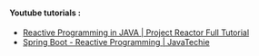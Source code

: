 
#### Youtube tutorials :
- [Reactive Programming in JAVA | Project Reactor Full Tutorial](https://www.youtube.com/watch?v=O26jhgk682Q)
- [Spring Boot - Reactive Programming | JavaTechie](https://www.youtube.com/playlist?list=PLVz2XdJiJQxyB4Sy29sAnU3Eqz0pvGCkD)



